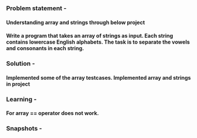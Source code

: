 ### Problem statement - 
#### Understanding array and strings through below project
#### Write a program that takes an array of strings as input. Each string contains lowercase English alphabets. The task is to separate the vowels and consonants in each string.

### Solution -
#### Implemented some of the array testcases. Implemented array and strings in project

### Learning -
#### For array == operator does not work.

### Snapshots -